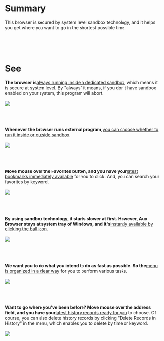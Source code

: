 # Summary #
This browser is secured by system level sandbox technology, and it helps you get where you want to go in the shortest possible time.
<br>
<br>
<br>
<br>
<br>
<h1>See</h1>
<b>The browser is</b><u>always running inside a dedicated sandbox</u>, which means it is secure at system level. By "always" it means, if you don't have sandbox enabled on your system, this program will abort.<br>
<br>
<img src='http://auxbrowser.com/see/sandbox.png'>
<br>
<br>
<br>
<br>
<br>
<b>Whenever the browser runs external program,</b><u>you can choose whether to run it inside or outside sandbox</u>.<br>
<br>
<img src='http://auxbrowser.com/see/newproc.png'>
<br>
<br>
<br>
<br>
<br>
<b>Move mouse over the Favorites button, and you have your</b><u>latest bookmarks immediately available</u> for you to click. And, you can search your favorites by keyword.<br>
<br>
<img src='http://auxbrowser.com/see/fav.png'>
<br>
<br>
<br>
<br>
<br>
<b>By using sandbox technology, it starts slower at first. However, Aux Browser stays at system tray of Windows, and it's</b><u>instantly available by clicking the ball icon</u>.<br>
<br>
<img src='http://auxbrowser.com/see/ball.png'>
<br>
<br>
<br>
<br>
<br>
<b>We want you to do what you intend to do as fast as possible. So the</b><u>menu is organized in a clear way</u> for you to perform various tasks.<br>
<br>
<img src='http://auxbrowser.com/see/menu.png'>
<br>
<br>
<br>
<br>
<br>
<b>Want to go where you've been before? Move mouse over the address field, and you have your</b><u>latest history records ready for you</u> to choose. Of course, you can also delete history records by clicking "Delete Records in History" in the menu, which enables you to delete by time or keyword.<br>
<br>
<img src='http://auxbrowser.com/see/history.png'>
<br>
<br>
<br>
<br>
<br>
